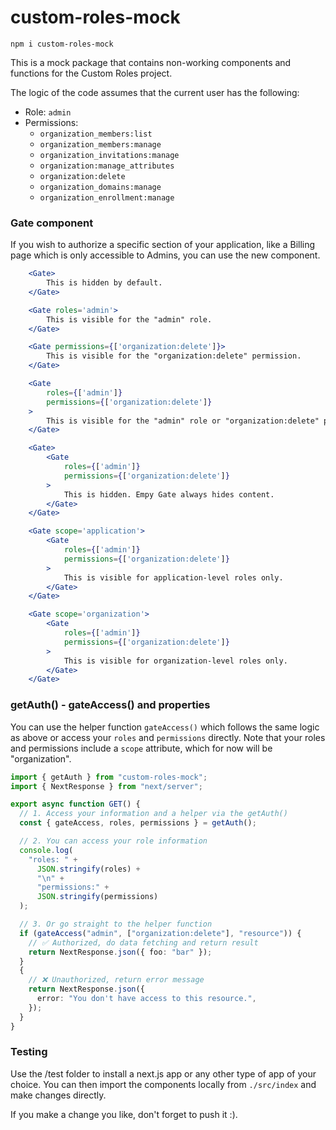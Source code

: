 # custom-roles-mock

```
npm i custom-roles-mock
```

This is a mock package that contains non-working components and functions for the Custom Roles project.

The logic of the code assumes that the current user has the following:

- Role: `admin`
- Permissions:
  - `organization_members:list`
  - `organization_members:manage`
  - `organization_invitations:manage`
  - `organization:manage_attributes`
  - `organization:delete`
  - `organization_domains:manage`
  - `organization_enrollment:manage`

### Gate component

If you wish to authorize a specific section of your application, like a Billing page which is only accessible to Admins, you can use the new <Gate/> component.

```jsx
	<Gate>
		This is hidden by default.
	</Gate>

	<Gate roles='admin'>
		This is visible for the "admin" role.
	</Gate>

	<Gate permissions={['organization:delete']}>
		This is visible for the "organization:delete" permission.
	</Gate>

	<Gate
		roles={['admin']}
		permissions={['organization:delete']}
	>
		This is visible for the "admin" role or "organization:delete" permission.
	</Gate>

	<Gate>
		<Gate
			roles={['admin']}
			permissions={['organization:delete']}
		>
			This is hidden. Empy Gate always hides content.
		</Gate>
	</Gate>

	<Gate scope='application'>
		<Gate
			roles={['admin']}
			permissions={['organization:delete']}
		>
			This is visible for application-level roles only.
		</Gate>
	</Gate>

	<Gate scope='organization'>
		<Gate
			roles={['admin']}
			permissions={['organization:delete']}
		>
			This is visible for organization-level roles only.
		</Gate>
	</Gate>
```

### getAuth() - gateAccess() and properties

You can use the helper function `gateAccess()` which follows the same logic as above or access your `roles` and `permissions` directly.
Note that your roles and permissions include a `scope` attribute, which for now will be "organization".

```ts
import { getAuth } from "custom-roles-mock";
import { NextResponse } from "next/server";

export async function GET() {
  // 1. Access your information and a helper via the getAuth()
  const { gateAccess, roles, permissions } = getAuth();

  // 2. You can access your role information
  console.log(
    "roles: " +
      JSON.stringify(roles) +
      "\n" +
      "permissions:" +
      JSON.stringify(permissions)
  );

  // 3. Or go straight to the helper function
  if (gateAccess("admin", ["organization:delete"], "resource")) {
    // ✅ Authorized, do data fetching and return result
    return NextResponse.json({ foo: "bar" });
  }
  {
    // ❌ Unauthorized, return error message
    return NextResponse.json({
      error: "You don't have access to this resource.",
    });
  }
}
```

### Testing

Use the /test folder to install a next.js app or any other type of app of your choice. You can then import the components locally from `./src/index` and make changes directly.

If you make a change you like, don't forget to push it :).
